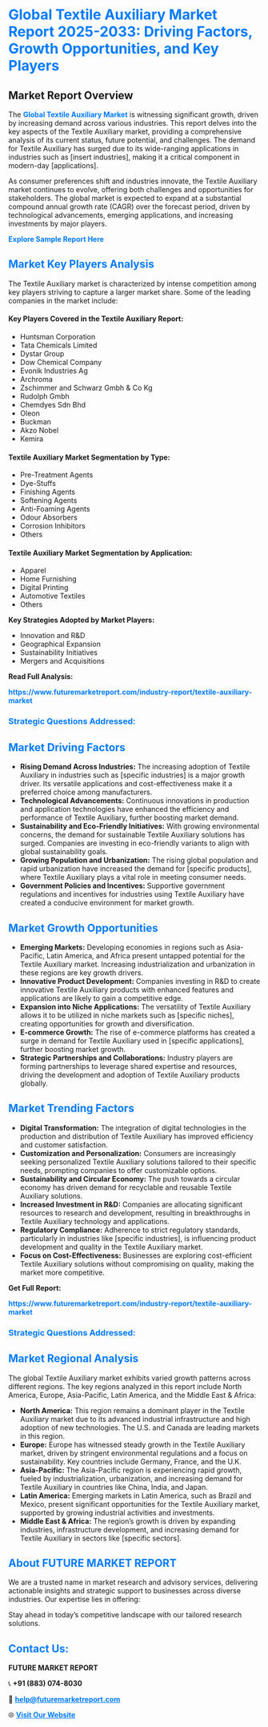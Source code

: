 <h1 style="color: #007BFF;">Global Textile Auxiliary Market Report 2025-2033: Driving Factors, Growth Opportunities, and Key Players</h1>

<section id="overview">
<h2>Market Report Overview</h2>
<p>The <a href="https://www.futuremarketreport.com/industry-report/textile-auxiliary-market" style="color: #007BFF; text-decoration: none;"><strong>Global Textile Auxiliary Market</strong></a> is witnessing significant growth, driven by increasing demand across various industries. This report delves into the key aspects of the Textile Auxiliary market, providing a comprehensive analysis of its current status, future potential, and challenges. The demand for Textile Auxiliary has surged due to its wide-ranging applications in industries such as [insert industries], making it a critical component in modern-day [applications].</p>
<p>As consumer preferences shift and industries innovate, the Textile Auxiliary market continues to evolve, offering both challenges and opportunities for stakeholders. The global market is expected to expand at a substantial compound annual growth rate (CAGR) over the forecast period, driven by technological advancements, emerging applications, and increasing investments by major players.</p>
</section>

<section id="overview">
<p><a href="https://www.futuremarketreport.com/request-sample/reportId=29745" style="color: #007BFF; text-decoration: none;"><strong>Explore Sample Report Here</strong></a></p>
</section>

<section id="key-players">
<h2 style="color: #007BFF;">Market Key Players Analysis</h2>
<p>The Textile Auxiliary market is characterized by intense competition among key players striving to capture a larger market share. Some of the leading companies in the market include:</p>
<h4>Key Players Covered in the Textile Auxiliary Report:</h4>
<ul><li>Huntsman Corporation</li><li>Tata Chemicals Limited</li><li>Dystar Group</li><li>Dow Chemical Company</li><li>Evonik Industries Ag</li><li>Archroma</li><li>Zschimmer and Schwarz Gmbh &amp; Co Kg</li><li>Rudolph Gmbh</li><li>Chemdyes Sdn Bhd</li><li>Oleon</li><li>Buckman</li><li>Akzo Nobel</li><li>Kemira</li></ul>
<h4>Textile Auxiliary Market Segmentation by Type:</h4>
<ul><li>Pre-Treatment Agents</li><li>Dye-Stuffs</li><li>Finishing Agents</li><li>Softening Agents</li><li>Anti-Foaming Agents</li><li>Odour Absorbers</li><li>Corrosion Inhibitors</li><li>Others</li></ul>

<h4>Textile Auxiliary Market Segmentation by Application:</h4>
<ul><li>Apparel</li><li>Home Furnishing</li><li>Digital Printing</li><li>Automotive Textiles</li><li>Others</li></ul>
<p><strong>Key Strategies Adopted by Market Players:</strong></p>
<ul>
<li>Innovation and R&D</li>
<li>Geographical Expansion</li>
<li>Sustainability Initiatives</li>
<li>Mergers and Acquisitions</li>
</ul>
</section>

<section>
<p><strong>Read Full Analysis: </strong></p><a href="https://www.futuremarketreport.com/industry-report/textile-auxiliary-market" style="color: #007BFF; text-decoration: none;"><strong>https://www.futuremarketreport.com/industry-report/textile-auxiliary-market</strong></a>
<h3 style="color: #007BFF;">Strategic Questions Addressed:</h3>
</section>

<section id="driving-factors">
<h2 style="color: #007BFF;">Market Driving Factors</h2>
<ul>
<li><strong>Rising Demand Across Industries:</strong> The increasing adoption of Textile Auxiliary in industries such as [specific industries] is a major growth driver. Its versatile applications and cost-effectiveness make it a preferred choice among manufacturers.</li>
<li><strong>Technological Advancements:</strong> Continuous innovations in production and application technologies have enhanced the efficiency and performance of Textile Auxiliary, further boosting market demand.</li>
<li><strong>Sustainability and Eco-Friendly Initiatives:</strong> With growing environmental concerns, the demand for sustainable Textile Auxiliary solutions has surged. Companies are investing in eco-friendly variants to align with global sustainability goals.</li>
<li><strong>Growing Population and Urbanization:</strong> The rising global population and rapid urbanization have increased the demand for [specific products], where Textile Auxiliary plays a vital role in meeting consumer needs.</li>
<li><strong>Government Policies and Incentives:</strong> Supportive government regulations and incentives for industries using Textile Auxiliary have created a conducive environment for market growth.</li>
</ul>
</section>

<section id="growth-opportunities">
<h2 style="color: #007BFF;">Market Growth Opportunities</h2>
<ul>
<li><strong>Emerging Markets:</strong> Developing economies in regions such as Asia-Pacific, Latin America, and Africa present untapped potential for the Textile Auxiliary market. Increasing industrialization and urbanization in these regions are key growth drivers.</li>
<li><strong>Innovative Product Development:</strong> Companies investing in R&D to create innovative Textile Auxiliary products with enhanced features and applications are likely to gain a competitive edge.</li>
<li><strong>Expansion into Niche Applications:</strong> The versatility of Textile Auxiliary allows it to be utilized in niche markets such as [specific niches], creating opportunities for growth and diversification.</li>
<li><strong>E-commerce Growth:</strong> The rise of e-commerce platforms has created a surge in demand for Textile Auxiliary used in [specific applications], further boosting market growth.</li>
<li><strong>Strategic Partnerships and Collaborations:</strong> Industry players are forming partnerships to leverage shared expertise and resources, driving the development and adoption of Textile Auxiliary products globally.</li>
</ul>
</section>

<section id="trending-factors">
<h2 style="color: #007BFF;">Market Trending Factors</h2>
<ul>
<li><strong>Digital Transformation:</strong> The integration of digital technologies in the production and distribution of Textile Auxiliary has improved efficiency and customer satisfaction.</li>
<li><strong>Customization and Personalization:</strong> Consumers are increasingly seeking personalized Textile Auxiliary solutions tailored to their specific needs, prompting companies to offer customizable options.</li>
<li><strong>Sustainability and Circular Economy:</strong> The push towards a circular economy has driven demand for recyclable and reusable Textile Auxiliary solutions.</li>
<li><strong>Increased Investment in R&D:</strong> Companies are allocating significant resources to research and development, resulting in breakthroughs in Textile Auxiliary technology and applications.</li>
<li><strong>Regulatory Compliance:</strong> Adherence to strict regulatory standards, particularly in industries like [specific industries], is influencing product development and quality in the Textile Auxiliary market.</li>
<li><strong>Focus on Cost-Effectiveness:</strong> Businesses are exploring cost-efficient Textile Auxiliary solutions without compromising on quality, making the market more competitive.</li>
</ul>
</section>

<section>
<p><strong>Get Full Report: </strong></p><a href="https://www.futuremarketreport.com/industry-report/textile-auxiliary-market" style="color: #007BFF; text-decoration: none;"><strong>https://www.futuremarketreport.com/industry-report/textile-auxiliary-market</strong></a>
<h3 style="color: #007BFF;">Strategic Questions Addressed:</h3>
</section>


<section id="regional-analysis">
<h2 style="color: #007BFF;">Market Regional Analysis</h2>
<p>The global Textile Auxiliary market exhibits varied growth patterns across different regions. The key regions analyzed in this report include North America, Europe, Asia-Pacific, Latin America, and the Middle East & Africa:</p>
<ul>
<li><strong>North America:</strong> This region remains a dominant player in the Textile Auxiliary market due to its advanced industrial infrastructure and high adoption of new technologies. The U.S. and Canada are leading markets in this region.</li>
<li><strong>Europe:</strong> Europe has witnessed steady growth in the Textile Auxiliary market, driven by stringent environmental regulations and a focus on sustainability. Key countries include Germany, France, and the U.K.</li>
<li><strong>Asia-Pacific:</strong> The Asia-Pacific region is experiencing rapid growth, fueled by industrialization, urbanization, and increasing demand for Textile Auxiliary in countries like China, India, and Japan.</li>
<li><strong>Latin America:</strong> Emerging markets in Latin America, such as Brazil and Mexico, present significant opportunities for the Textile Auxiliary market, supported by growing industrial activities and investments.</li>
<li><strong>Middle East & Africa:</strong> The region’s growth is driven by expanding industries, infrastructure development, and increasing demand for Textile Auxiliary in sectors like [specific sectors].</li>
</ul>
</section>

<footer>
<h2 style="color: #007BFF;">About FUTURE MARKET REPORT</h2>
<p>We are a trusted name in market research and advisory services, delivering actionable insights and strategic support to businesses across diverse industries. Our expertise lies in offering:</p>

<p>Stay ahead in today’s competitive landscape with our tailored research solutions.</p>

<h2 style="color: #007BFF;">Contact Us:</h2>
<p><strong>FUTURE MARKET REPORT</strong></p>
<p>📞 <strong>+91 (883) 074-8030</strong></p>
<p>📧 <strong><a href="mailto:help@futuremarketreport.com" style="color: #007BFF;">help@futuremarketreport.com</a></strong></p>
<p>🌐 <strong><a href="https://www.futuremarketreport.com/" style="color: #007BFF;">Visit Our Website</a></strong></p>
</footer>